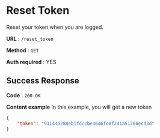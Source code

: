 # Reset Token

Reset your token when you are logged.

**URL** : `/reset_token`

**Method** : `GET`

**Auth required** : YES

## Success Response

**Code** : `200 OK`

**Content example** In this example, you will get a new token

```json
{
    "token": "93144b288eb1fdccbe46d6fc0f241a51766ecd3d"
}
```